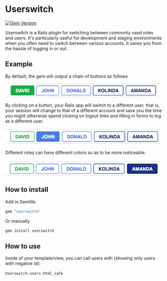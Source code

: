 # Userswitch

[![Gem Version](https://badge.fury.io/rb/userswitch.svg)](https://badge.fury.io/rb/userswitch)

Userswitch is a Rails plugin for switching between commonly used roles and users. It's particularly useful for development and staging environments when you often need to switch between various accounts. It saves you from the hassle of logging in or out.

## Example

By default, the gem will output a chain of buttons as follows

![pic1](us1.png)

By clicking on a button, your Rails app will switch to a different user, that is, your session will change to that of a different account and save you the time you might otherwise spend clicking on logout links and filling in forms to log as a different user.

![pic2](us2.png)

Different roles can have different colors so as to be more noticeable.

![pic3](us3.png)

## How to install

Add in Gemfile.
```ruby
gem "userswitch"
```
Or manually
```ruby
gem install userswitch
```

## How to use

Inside of your template/view, you can call users with (showing only users with negative id):

 ``` Userswitch.users.html_safe  ```


